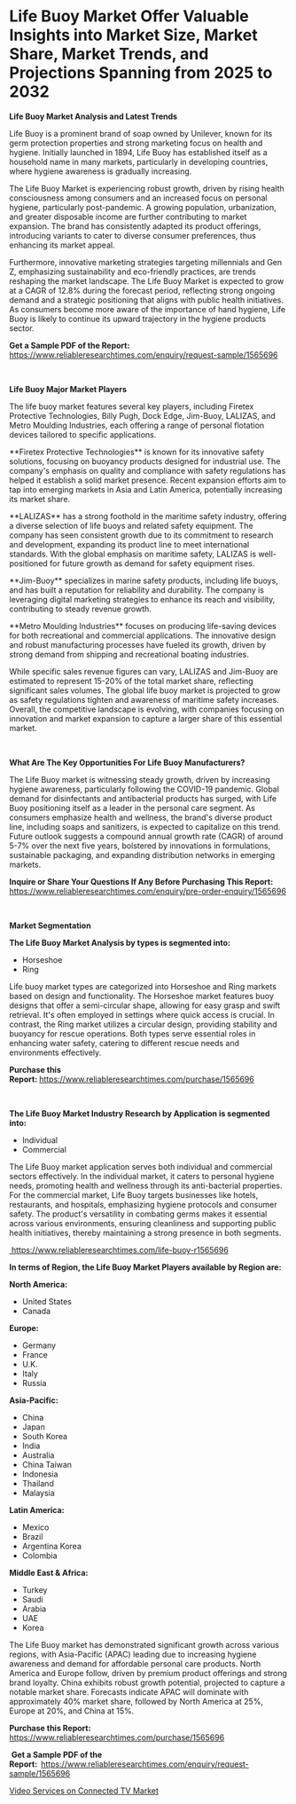 <p><h1>Life Buoy Market Offer Valuable Insights into Market Size, Market Share, Market Trends, and Projections Spanning from 2025 to 2032</h1></p><p><strong>Life Buoy Market Analysis and Latest Trends</strong></p>
<p><p>Life Buoy is a prominent brand of soap owned by Unilever, known for its germ protection properties and strong marketing focus on health and hygiene. Initially launched in 1894, Life Buoy has established itself as a household name in many markets, particularly in developing countries, where hygiene awareness is gradually increasing.</p><p>The Life Buoy Market is experiencing robust growth, driven by rising health consciousness among consumers and an increased focus on personal hygiene, particularly post-pandemic. A growing population, urbanization, and greater disposable income are further contributing to market expansion. The brand has consistently adapted its product offerings, introducing variants to cater to diverse consumer preferences, thus enhancing its market appeal.</p><p>Furthermore, innovative marketing strategies targeting millennials and Gen Z, emphasizing sustainability and eco-friendly practices, are trends reshaping the market landscape. The Life Buoy Market is expected to grow at a CAGR of 12.8% during the forecast period, reflecting strong ongoing demand and a strategic positioning that aligns with public health initiatives. As consumers become more aware of the importance of hand hygiene, Life Buoy is likely to continue its upward trajectory in the hygiene products sector.</p></p>
<p><strong>Get a Sample PDF of the Report:&nbsp;</strong> <a href="https://www.reliableresearchtimes.com/enquiry/request-sample/1565696?utm_campaign=3037&utm_medium=2&utm_source=Github&utm_content=ia&utm_term=23032025&utm_id=life-buoy">https://www.reliableresearchtimes.com/enquiry/request-sample/1565696</a></p>
<p>&nbsp;</p>
<p><strong>Life Buoy Major Market Players</strong></p>
<p><p>The life buoy market features several key players, including Firetex Protective Technologies, Billy Pugh, Dock Edge, Jim-Buoy, LALIZAS, and Metro Moulding Industries, each offering a range of personal flotation devices tailored to specific applications. </p><p>**Firetex Protective Technologies** is known for its innovative safety solutions, focusing on buoyancy products designed for industrial use. The company's emphasis on quality and compliance with safety regulations has helped it establish a solid market presence. Recent expansion efforts aim to tap into emerging markets in Asia and Latin America, potentially increasing its market share.</p><p>**LALIZAS** has a strong foothold in the maritime safety industry, offering a diverse selection of life buoys and related safety equipment. The company has seen consistent growth due to its commitment to research and development, expanding its product line to meet international standards. With the global emphasis on maritime safety, LALIZAS is well-positioned for future growth as demand for safety equipment rises.</p><p>**Jim-Buoy** specializes in marine safety products, including life buoys, and has built a reputation for reliability and durability. The company is leveraging digital marketing strategies to enhance its reach and visibility, contributing to steady revenue growth. </p><p>**Metro Moulding Industries** focuses on producing life-saving devices for both recreational and commercial applications. The innovative design and robust manufacturing processes have fueled its growth, driven by strong demand from shipping and recreational boating industries.</p><p>While specific sales revenue figures can vary, LALIZAS and Jim-Buoy are estimated to represent 15-20% of the total market share, reflecting significant sales volumes. The global life buoy market is projected to grow as safety regulations tighten and awareness of maritime safety increases. Overall, the competitive landscape is evolving, with companies focusing on innovation and market expansion to capture a larger share of this essential market.</p></p>
<p>&nbsp;</p>
<p><strong>What Are The Key Opportunities For Life Buoy Manufacturers?</strong></p>
<p><p>The Life Buoy market is witnessing steady growth, driven by increasing hygiene awareness, particularly following the COVID-19 pandemic. Global demand for disinfectants and antibacterial products has surged, with Life Buoy positioning itself as a leader in the personal care segment. As consumers emphasize health and wellness, the brand's diverse product line, including soaps and sanitizers, is expected to capitalize on this trend. Future outlook suggests a compound annual growth rate (CAGR) of around 5-7% over the next five years, bolstered by innovations in formulations, sustainable packaging, and expanding distribution networks in emerging markets.</p></p>
<p><strong>Inquire or Share Your Questions If Any Before Purchasing This Report:</strong> <a href="https://www.reliableresearchtimes.com/enquiry/pre-order-enquiry/1565696?utm_campaign=3037&utm_medium=2&utm_source=Github&utm_content=ia&utm_term=23032025&utm_id=life-buoy">https://www.reliableresearchtimes.com/enquiry/pre-order-enquiry/1565696</a></p>
<p>&nbsp;</p>
<p><strong>Market Segmentation</strong></p>
<p><strong>The Life Buoy Market Analysis by types is segmented into:</strong></p>
<p><ul><li>Horseshoe</li><li>Ring</li></ul></p>
<p><p>Life buoy market types are categorized into Horseshoe and Ring markets based on design and functionality. The Horseshoe market features buoy designs that offer a semi-circular shape, allowing for easy grasp and swift retrieval. It's often employed in settings where quick access is crucial. In contrast, the Ring market utilizes a circular design, providing stability and buoyancy for rescue operations. Both types serve essential roles in enhancing water safety, catering to different rescue needs and environments effectively.</p></p>
<p><strong>Purchase this Report:&nbsp;</strong><a href="https://www.reliableresearchtimes.com/purchase/1565696?utm_campaign=3037&utm_medium=2&utm_source=Github&utm_content=ia&utm_term=23032025&utm_id=life-buoy">https://www.reliableresearchtimes.com/purchase/1565696</a></p>
<p>&nbsp;</p>
<p><strong>The Life Buoy Market Industry Research by Application is segmented into:</strong></p>
<p><ul><li>Individual</li><li>Commercial</li></ul></p>
<p><p>The Life Buoy market application serves both individual and commercial sectors effectively. In the individual market, it caters to personal hygiene needs, promoting health and wellness through its anti-bacterial properties. For the commercial market, Life Buoy targets businesses like hotels, restaurants, and hospitals, emphasizing hygiene protocols and consumer safety. The product's versatility in combating germs makes it essential across various environments, ensuring cleanliness and supporting public health initiatives, thereby maintaining a strong presence in both segments.</p></p>
<p><a href="https://www.reliableresearchtimes.com/life-buoy-r1565696?utm_campaign=3037&utm_medium=2&utm_source=Github&utm_content=ia&utm_term=23032025&utm_id=life-buoy">&nbsp;https://www.reliableresearchtimes.com/life-buoy-r1565696</a></p>
<p><strong>In terms of Region, the Life Buoy Market Players available by Region are:</strong></p>
<p>
    <p> <strong> North America: </strong>
        <ul>
            <li>United States</li>
            <li>Canada</li>
        </ul>
        </p> 
    <p> <strong> Europe: </strong>
        <ul>
            <li>Germany</li>
            <li>France</li>
            <li>U.K.</li>
            <li>Italy</li>
            <li>Russia</li>
        </ul>
        </p> 
    <p> <strong> Asia-Pacific: </strong>
        <ul>
            <li>China</li>
            <li>Japan</li>
            <li>South Korea</li>
            <li>India</li>
            <li>Australia</li>
            <li>China Taiwan</li>
            <li>Indonesia</li>
            <li>Thailand</li>
            <li>Malaysia</li>
        </ul>
        </p> 
    <p> <strong> Latin America: </strong>
        <ul>
            <li>Mexico</li>
            <li>Brazil</li>
            <li>Argentina Korea</li>
            <li>Colombia</li>
        </ul>
        </p> 
    <p> <strong> Middle East & Africa: </strong>
        <ul>
            <li>Turkey</li>
            <li>Saudi</li>
            <li>Arabia</li>
            <li>UAE</li>
            <li>Korea</li>
        </ul>
    </p>
    </p>
<p><p>The Life Buoy market has demonstrated significant growth across various regions, with Asia-Pacific (APAC) leading due to increasing hygiene awareness and demand for affordable personal care products. North America and Europe follow, driven by premium product offerings and strong brand loyalty. China exhibits robust growth potential, projected to capture a notable market share. Forecasts indicate APAC will dominate with approximately 40% market share, followed by North America at 25%, Europe at 20%, and China at 15%.</p></p>
<p><strong>Purchase this Report: </strong><a href="https://www.reliableresearchtimes.com/purchase/1565696?utm_campaign=3037&utm_medium=2&utm_source=Github&utm_content=ia&utm_term=23032025&utm_id=life-buoy">https://www.reliableresearchtimes.com/purchase/1565696</a></p>
<p>&nbsp;<strong>Get a Sample PDF of the Report:&nbsp;&nbsp;</strong><a href="https://www.reliableresearchtimes.com/enquiry/request-sample/1565696?utm_campaign=3037&utm_medium=2&utm_source=Github&utm_content=ia&utm_term=23032025&utm_id=life-buoy">https://www.reliableresearchtimes.com/enquiry/request-sample/1565696</a></p>
<p><strong></strong></p>
<p><p><a href="https://github.com/zurubting/Market-Research-Report-List-1/blob/main/video-services-on-connected-tv-market.md?utm_campaign=3037&utm_medium=2&utm_source=Github&utm_content=ia&utm_term=23032025&utm_id=life-buoy">Video Services on Connected TV Market</a></p></p>